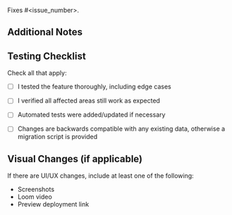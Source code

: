 <!--
Ensure the title clearly reflects what was changed.
Provide a clear and concise description of the changes made. The PR should only contain the changes related to the issue, and no other unrelated changes.
-->

Fixes #<issue_number>.

## Additional Notes

<!--
Why was it changed?
Any relevant context or links?
Add refactoring notes (if applicable), preferably as comments in the code (if you refactored code, explain what was moved/changed and why).
-->

## Testing Checklist

Check all that apply:

- [ ] I tested the feature thoroughly, including edge cases

- [ ] I verified all affected areas still work as expected

- [ ] Automated tests were added/updated if necessary

- [ ] Changes are backwards compatible with any existing data, otherwise a migration script is provided

## Visual Changes (if applicable)

If there are UI/UX changes, include at least one of the following:

- Screenshots
- Loom video
- Preview deployment link
